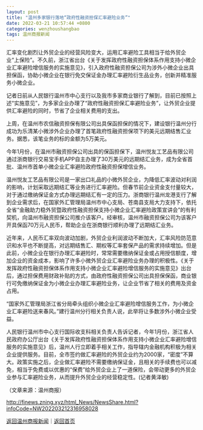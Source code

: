 ```yaml
---
layout: post
title: "温州多家银行落地“政府性融资担保汇率避险业务”"
date: 2022-03-21 10:57:44 +0800
categories: wenzhoushangbao
tags: 温州商报新闻
---
```

<p>汇率变化剧烈让外贸企业的经营风险变大，运用汇率避险工具相当于给外贸企业“上保险”。不久前，浙江省出台《关于发挥政府性融资担保体系作用支持小微企业汇率避险增信服务的实施意见》，引入政府性融资担保公司为涉外小微企业出具担保函，协助小微企业在银行免交保证金办理汇率避险衍生品业务，创新并精准服务小微企业。</p>
 <p>记者日前从人民银行温州市中心支行以及我市多家商业银行了解到，目前已按照上述“实施意见”，为多家企业办理了“政府性融资担保汇率避险业务”，让外贸企业提供汇率避险的同时，节省了企业相关费用的支出。</p>
 <p>上周，在温州市农信融资担保有限公司出具保函担保的情况下，建设银行温州分行成功为乐清某小微涉外企业办理了首笔政府性融资担保项下的美元远期结售汇业务。据悉，该笔业务的标的金额为5万美元。</p>
 <p>今年1月份，在温州市融资担保公司出具的保函担保下，温州悦友工艺品有限公司通过浙商银行交易宝手机APP自主办理了30万美元的远期结汇业务，成为全省首批、温州市首单小微企业汇率避险政府性融资担保增信业务。</p>
 <p>温州悦友工艺品有限公司是一家出口礼品的小微外贸企业，为降低汇率波动对利润的影响，计划采取远期结汇等业务进行汇率避险。但春节前企业资金支付量较大，对于通过缴纳保证金方式办理远期结汇有一定的压力。浙商银行温州龙港支行了解到企业需求后，在国家外汇管理局温州市中心支局、苍南县支局大力支持下，依托全省“金融助力稳外贸暨政府性融资担保支持小微企业汇率避险政策宣讲会”的有利契机，向温州市融资担保公司推介该客户。经审核，温州市融资担保公司为该客户开具保函70万元人民币，帮助企业在浙商银行顺利办理了远期结汇业务。</p>
 <p>近年来，人民币汇率双向波动加剧，外贸企业利润波动不断加大，汇率风险防范意识和水平也不断提高，对远期结售汇、期权等汇率套保产品的需求持续增加。但是此前，小微企业在银行办理汇率避险时，常常需要缴纳保证金或占用授信额度，增加企业的资金成本，影响了许多小微外贸企业汇率避险业务办理的积极性。《关于发挥政府性融资担保体系作用支持小微企业汇率避险增信服务的实施意见》出台后，通过担保费用财政补贴的方式，由政府性融资担保公司出具担保保函，商业银行可免缴纳保证金为小微企业办理汇率避险业务，让企业节省了相关的费用及资金占用。</p>
 <p>“国家外汇管理局浙江省分局牵头组织小微企业汇率避险增信服务工作，为小微企业汇率避险送来春风。”建行温州分行相关负责人说，此举将让多数涉外小微企业受益。</p>
 <p>人民银行温州市中心支行国际收支科相关负责人告诉记者，今年1月份，浙江省人民政府办公厅出台《关于发挥政府性融资担保体系作用支持小微企业汇率避险增信服务的实施意见》后，温州人行立即着手相关工作，指导辖内金融机构积极为相关企业提供服务。目前，全市签约做汇率避险的外贸企业约为2000家，“密度”不算大。政策实施之后，企业做汇率避险不需要缴纳保证金，且相关的手续费也可以减免，相当于免费或以优惠的“保费”给外贸企业上了一道保险，会带动更多的外贸企业参与汇率避险业务，从而提升外贸企业的经营稳定性。(记者黄泽敏)</p><p class="em_media">（文章来源：温州商报）</p>

<http://finews.zning.xyz/html_News/NewsShare.html?infoCode=NW202203212316958028>

[返回温州商报新闻](//finews.withounder.com/category/wenzhoushangbao.html)｜[返回首页](//finews.withounder.com/)